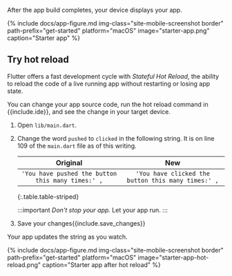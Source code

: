 After the app build completes, your device displays your app.

{% include docs/app-figure.md img-class="site-mobile-screenshot border"
    path-prefix="get-started" platform="macOS" image="starter-app.png"
    caption="Starter app" %}

## Try hot reload

Flutter offers a fast development cycle with _Stateful Hot Reload_,
the ability to reload the code of a live running app without
restarting or losing app state.

You can change your app source code, run the hot reload command in
{{include.ide}}, and see the change in your target device.

1. Open `lib/main.dart`.

1. Change the word `pushed` to `clicked` in the following string.
   It is on line 109 of the `main.dart` file as of this writing.

   |                    **Original**                   |                       **New**                      |
   |:-------------------------------------------------:|:--------------------------------------------------:|
   | `'You have pushed the button this many times:' ,` | `'You have clicked the button this many times:' ,` |
   {:.table.table-striped}

   :::important
     _Don't stop your app._ Let your app run.
   :::

1. Save your changes{{include.save_changes}}

Your app updates the string as you watch.

{% include docs/app-figure.md img-class="site-mobile-screenshot border"
    path-prefix="get-started" platform="macOS" image="starter-app-hot-reload.png"
    caption="Starter app after hot reload" %}
